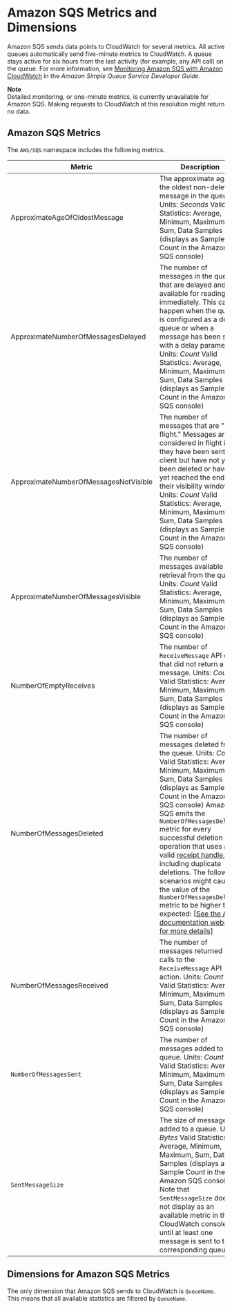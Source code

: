 # Amazon SQS Metrics and Dimensions<a name="sqs-metricscollected"></a>

Amazon SQS sends data points to CloudWatch for several metrics\. All active queues automatically send five\-minute metrics to CloudWatch\. A queue stays active for six hours from the last activity \(for example, any API call\) on the queue\. For more information, see [Monitoring Amazon SQS with Amazon CloudWatch](http://docs.aws.amazon.com/AWSSimpleQueueService/latest/SQSDeveloperGuide/MonitorSQSwithCloudWatch.html) in the *Amazon Simple Queue Service Developer Guide*\.

**Note**  
 Detailed monitoring, or one\-minute metrics, is currently unavailable for Amazon SQS\. Making requests to CloudWatch at this resolution might return no data\.

## Amazon SQS Metrics<a name="sqs-metrics"></a>

The `AWS/SQS` namespace includes the following metrics\.


| Metric | Description | 
| --- | --- | 
| ApproximateAgeOfOldestMessage |  The approximate age of the oldest non\-deleted message in the queue\. Units: *Seconds* Valid Statistics: Average, Minimum, Maximum, Sum, Data Samples \(displays as Sample Count in the Amazon SQS console\)  | 
| ApproximateNumberOfMessagesDelayed |  The number of messages in the queue that are delayed and not available for reading immediately\. This can happen when the queue is configured as a delay queue or when a message has been sent with a delay parameter\. Units: *Count* Valid Statistics: Average, Minimum, Maximum, Sum, Data Samples \(displays as Sample Count in the Amazon SQS console\)  | 
| ApproximateNumberOfMessagesNotVisible |  The number of messages that are "in flight\." Messages are considered in flight if they have been sent to a client but have not yet been deleted or have not yet reached the end of their visibility window\. Units: *Count* Valid Statistics: Average, Minimum, Maximum, Sum, Data Samples \(displays as Sample Count in the Amazon SQS console\)  | 
| ApproximateNumberOfMessagesVisible |  The number of messages available for retrieval from the queue\. Units: *Count* Valid Statistics: Average, Minimum, Maximum, Sum, Data Samples \(displays as Sample Count in the Amazon SQS console\)  | 
| NumberOfEmptyReceives |  The number of `ReceiveMessage` API calls that did not return a message\. Units: *Count* Valid Statistics: Average, Minimum, Maximum, Sum, Data Samples \(displays as Sample Count in the Amazon SQS console\)  | 
| NumberOfMessagesDeleted |  The number of messages deleted from the queue\. Units: *Count* Valid Statistics: Average, Minimum, Maximum, Sum, Data Samples \(displays as Sample Count in the Amazon SQS console\) Amazon SQS emits the `NumberOfMessagesDeleted` metric for every successful deletion operation that uses a valid [ receipt handle](http://docs.aws.amazon.com/AWSSimpleQueueService/latest/SQSDeveloperGuide/sqs-queue-message-identifiers.html#receipt-handle), including duplicate deletions\. The following scenarios might cause the value of the `NumberOfMessagesDeleted` metric to be higher than expected: [\[See the AWS documentation website for more details\]](http://docs.aws.amazon.com/AmazonCloudWatch/latest/monitoring/sqs-metricscollected.html)  | 
| NumberOfMessagesReceived |  The number of messages returned by calls to the `ReceiveMessage` API action\. Units: *Count* Valid Statistics: Average, Minimum, Maximum, Sum, Data Samples \(displays as Sample Count in the Amazon SQS console\)  | 
| `NumberOfMessagesSent` |  The number of messages added to a queue\. Units: *Count* Valid Statistics: Average, Minimum, Maximum, Sum, Data Samples \(displays as Sample Count in the Amazon SQS console\)  | 
| `SentMessageSize` |  The size of messages added to a queue\.  Units: *Bytes* Valid Statistics: Average, Minimum, Maximum, Sum, Data Samples \(displays as Sample Count in the Amazon SQS console\) Note that `SentMessageSize` does not display as an available metric in the CloudWatch console until at least one message is sent to the corresponding queue\.  | 

## Dimensions for Amazon SQS Metrics<a name="sqs-metric-dimensions"></a>

The only dimension that Amazon SQS sends to CloudWatch is `QueueName`\. This means that all available statistics are filtered by `QueueName`\.